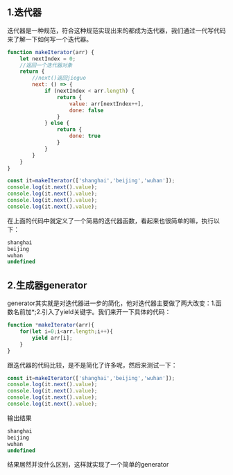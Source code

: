 
1.迭代器
------
迭代器是一种规范，符合这种规范实现出来的都成为迭代器，我们通过一代写代码来了解一下如何写一个迭代器。
```javascript
function makeIterator(arr) {
    let nextIndex = 0;
    //返回一个迭代器对象
    return {
        //next()返回jieguo
        next: () => {
            if (nextIndex < arr.length) {
                return {
                    value: arr[nextIndex++],
                    done: false
                }
            } else {
                return {
                    done: true
                }
            }
        }
    }
}

const it=makeIterator(['shanghai','beijing','wuhan']);
console.log(it.next().value);
console.log(it.next().value);
console.log(it.next().value);
console.log(it.next().value);
```
在上面的代码中就定义了一个简易的迭代器函数，看起来也很简单的嘛，执行以下：
```javascript
shanghai
beijing
wuhan
undefined
```

2.生成器generator
------
generator其实就是对迭代器进一步的简化，他对迭代器主要做了两大改变：1.函数名前加*;2.引入了yield关键字。我们来开一下具体的代码：
```javascript
function *makeIterator(arr){
    for(let i=0;i<arr.length;i++){
        yield arr[i];
    }
}
```
跟迭代器的代码比较，是不是简化了许多呢，然后来测试一下：
```javascript
const it=makeIterator(['shanghai','beijing','wuhan']);
console.log(it.next().value);
console.log(it.next().value);
console.log(it.next().value);
console.log(it.next().value);
```
输出结果
```javascript
shanghai
beijing
wuhan
undefined
```
结果居然并没什么区别，这样就实现了一个简单的generator
